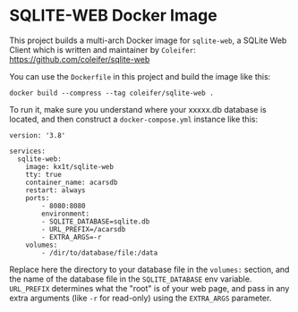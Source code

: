 # SQLITE-WEB Docker Image
This project builds a multi-arch Docker image for `sqlite-web`, a SQLite Web Client which is written and maintainer by `Coleifer`:
https://github.com/coleifer/sqlite-web

You can use the `Dockerfile` in this project and build the image like this:

`docker build --compress --tag coleifer/sqlite-web .`

To run it, make sure you understand where your xxxxx.db database is located, and then construct a `docker-compose.yml` instance like this:

```
version: '3.8'

services:
  sqlite-web:
    image: kx1t/sqlite-web
    tty: true
    container_name: acarsdb
    restart: always
    ports:
        - 8080:8080
        environment:
        - SQLITE_DATABASE=sqlite.db
        - URL_PREFIX=/acarsdb
        - EXTRA_ARGS=-r
    volumes:
        - /dir/to/database/file:/data
```
Replace here the directory to your database file in the `volumes:` section, and the name of the database file in the `SQLITE_DATABASE` env variable. `URL_PREFIX` determines what the "root" is of your web page, and pass in any extra arguments (like `-r` for read-only) using the `EXTRA_ARGS` parameter.
